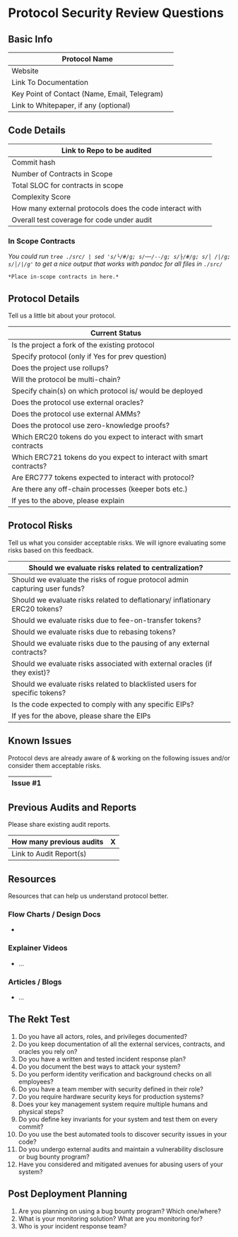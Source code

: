 # Protocol Security Review Questions

## Basic Info

| Protocol Name                                |     |
| -------------------------------------------- | --- |
| Website                                      |     |
| Link To Documentation                        |     |
| Key Point of Contact (Name, Email, Telegram) |     |
| Link to Whitepaper, if any (optional)        |     |

## Code Details

| Link to Repo to be audited                              |     |
| ------------------------------------------------------- | --- |
| Commit hash                                             |     |
| Number of Contracts in Scope                            |     |
| Total SLOC for contracts in scope                       |     |
| Complexity Score                                        |     |
| How many external protocols does the code interact with |     |
| Overall test coverage for code under audit              |     |

### In Scope Contracts

_You could run `tree ./src/ | sed 's/└/#/g; s/──/--/g; s/├/#/g; s/│ /|/g; s/│/|/g'` to get a nice output that works with pandoc for all files in `./src/`_

```
*Place in-scope contracts in here.*
```

## Protocol Details

Tell us a little bit about your protocol.

| Current Status                                                      |     |
| ------------------------------------------------------------------- | --- |
| Is the project a fork of the existing protocol                      |     |
| Specify protocol (only if Yes for prev question)                    |     |
| Does the project use rollups?                                       |     |
| Will the protocol be multi-chain?                                   |     |
| Specify chain(s) on which protocol is/ would be deployed            |     |
| Does the protocol use external oracles?                             |     |
| Does the protocol use external AMMs?                                |     |
| Does the protocol use zero-knowledge proofs?                        |     |
| Which ERC20 tokens do you expect to interact with smart contracts   |     |
| Which ERC721 tokens do you expect to interact with smart contracts? |     |
| Are ERC777 tokens expected to interact with protocol?               |     |
| Are there any off-chain processes (keeper bots etc.)                |     |
| If yes to the above, please explain                                 |     |

## Protocol Risks

Tell us what you consider acceptable risks. We will ignore evaluating some risks based on this feedback.

| Should we evaluate risks related to centralization?                          |     |
| ---------------------------------------------------------------------------- | --- |
| Should we evaluate the risks of rogue protocol admin capturing user funds?   |     |
| Should we evaluate risks related to deflationary/ inflationary ERC20 tokens? |     |
| Should we evaluate risks due to fee-on-transfer tokens?                      |     |
| Should we evaluate risks due to rebasing tokens?                             |     |
| Should we evaluate risks due to the pausing of any external contracts?       |     |
| Should we evaluate risks associated with external oracles (if they exist)?   |     |
| Should we evaluate risks related to blacklisted users for specific tokens?   |     |
| Is the code expected to comply with any specific EIPs?                       |     |
| If yes for the above, please share the EIPs                                  |     |

## Known Issues

Protocol devs are already aware of & working on the following issues and/or consider them acceptable risks.

| Issue #1 |     |
| -------- | --- |

## Previous Audits and Reports

Please share existing audit reports.

| How many previous audits | X   |
| ------------------------ | --- |
| Link to Audit Report(s)  |     |

## Resources

Resources that can help us understand protocol better.

### Flow Charts / Design Docs

-

### Explainer Videos

- …

### Articles / Blogs

- …

## The Rekt Test

1. Do you have all actors, roles, and privileges documented?
2. Do you keep documentation of all the external services, contracts, and oracles you rely on?
3. Do you have a written and tested incident response plan?
4. Do you document the best ways to attack your system?
5. Do you perform identity verification and background checks on all employees?
6. Do you have a team member with security defined in their role?
7. Do you require hardware security keys for production systems?
8. Does your key management system require multiple humans and physical steps?
9. Do you define key invariants for your system and test them on every commit?
10. Do you use the best automated tools to discover security issues in your code?
11. Do you undergo external audits and maintain a vulnerability disclosure or bug bounty program?
12. Have you considered and mitigated avenues for abusing users of your system?

## Post Deployment Planning

1. Are you planning on using a bug bounty program? Which one/where?
2. What is your monitoring solution? What are you monitoring for?
3. Who is your incident response team?
